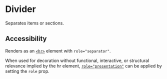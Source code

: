 # Divider

Separates items or sections.

## Accessibility

Renders as an [`<hr>`](https://developer.mozilla.org/en-US/docs/Web/HTML/Element/hr) element with `role="separator"`.

When used for decoration without functional, interactive, or structural relevance implied by the hr element, [`role="presentation"`](https://developer.mozilla.org/en-US/docs/Web/Accessibility/ARIA/ARIA_Techniques/Using_the_presentation_role) can be applied by setting the `role` prop.
